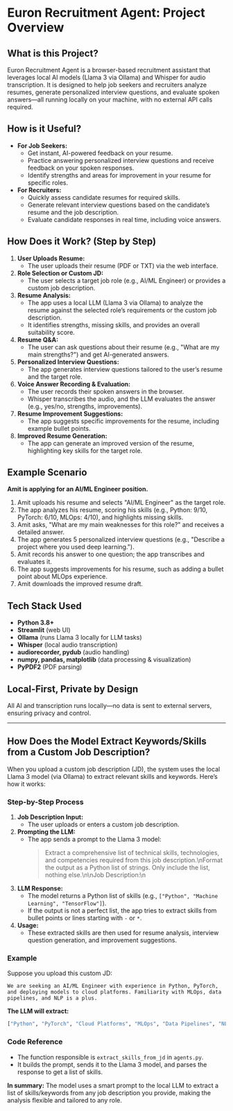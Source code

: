 # Euron Recruitment Agent: Project Overview

## What is this Project?
Euron Recruitment Agent is a browser-based recruitment assistant that leverages local AI models (Llama 3 via Ollama) and Whisper for audio transcription. It is designed to help job seekers and recruiters analyze resumes, generate personalized interview questions, and evaluate spoken answers—all running locally on your machine, with no external API calls required.

## How is it Useful?
- **For Job Seekers:**
  - Get instant, AI-powered feedback on your resume.
  - Practice answering personalized interview questions and receive feedback on your spoken responses.
  - Identify strengths and areas for improvement in your resume for specific roles.
- **For Recruiters:**
  - Quickly assess candidate resumes for required skills.
  - Generate relevant interview questions based on the candidate’s resume and the job description.
  - Evaluate candidate responses in real time, including voice answers.

## How Does it Work? (Step by Step)
1. **User Uploads Resume:**
   - The user uploads their resume (PDF or TXT) via the web interface.
2. **Role Selection or Custom JD:**
   - The user selects a target job role (e.g., AI/ML Engineer) or provides a custom job description.
3. **Resume Analysis:**
   - The app uses a local LLM (Llama 3 via Ollama) to analyze the resume against the selected role’s requirements or the custom job description.
   - It identifies strengths, missing skills, and provides an overall suitability score.
4. **Resume Q&A:**
   - The user can ask questions about their resume (e.g., "What are my main strengths?") and get AI-generated answers.
5. **Personalized Interview Questions:**
   - The app generates interview questions tailored to the user’s resume and the target role.
6. **Voice Answer Recording & Evaluation:**
   - The user records their spoken answers in the browser.
   - Whisper transcribes the audio, and the LLM evaluates the answer (e.g., yes/no, strengths, improvements).
7. **Resume Improvement Suggestions:**
   - The app suggests specific improvements for the resume, including example bullet points.
8. **Improved Resume Generation:**
   - The app can generate an improved version of the resume, highlighting key skills for the target role.

## Example Scenario
**Amit is applying for an AI/ML Engineer position.**
1. Amit uploads his resume and selects "AI/ML Engineer" as the target role.
2. The app analyzes his resume, scoring his skills (e.g., Python: 9/10, PyTorch: 6/10, MLOps: 4/10), and highlights missing skills.
3. Amit asks, "What are my main weaknesses for this role?" and receives a detailed answer.
4. The app generates 5 personalized interview questions (e.g., "Describe a project where you used deep learning.").
5. Amit records his answer to one question; the app transcribes and evaluates it.
6. The app suggests improvements for his resume, such as adding a bullet point about MLOps experience.
7. Amit downloads the improved resume draft.

## Tech Stack Used
- **Python 3.8+**
- **Streamlit** (web UI)
- **Ollama** (runs Llama 3 locally for LLM tasks)
- **Whisper** (local audio transcription)
- **audiorecorder, pydub** (audio handling)
- **numpy, pandas, matplotlib** (data processing & visualization)
- **PyPDF2** (PDF parsing)

## Local-First, Private by Design
All AI and transcription runs locally—no data is sent to external servers, ensuring privacy and control. 

---

## How Does the Model Extract Keywords/Skills from a Custom Job Description?

When you upload a custom job description (JD), the system uses the local Llama 3 model (via Ollama) to extract relevant skills and keywords. Here’s how it works:

### Step-by-Step Process
1. **Job Description Input:**
   - The user uploads or enters a custom job description.
2. **Prompting the LLM:**
   - The app sends a prompt to the Llama 3 model:
     > Extract a comprehensive list of technical skills, technologies, and competencies required from this job description.\nFormat the output as a Python list of strings. Only include the list, nothing else.\n\nJob Description:\n<your job description here>
3. **LLM Response:**
   - The model returns a Python list of skills (e.g., `["Python", "Machine Learning", "TensorFlow"]`).
   - If the output is not a perfect list, the app tries to extract skills from bullet points or lines starting with `-` or `*`.
4. **Usage:**
   - These extracted skills are then used for resume analysis, interview question generation, and improvement suggestions.

### Example
Suppose you upload this custom JD:
```
We are seeking an AI/ML Engineer with experience in Python, PyTorch, and deploying models to cloud platforms. Familiarity with MLOps, data pipelines, and NLP is a plus.
```
**The LLM will extract:**
```python
["Python", "PyTorch", "Cloud Platforms", "MLOps", "Data Pipelines", "NLP"]
```

### Code Reference
- The function responsible is `extract_skills_from_jd` in `agents.py`.
- It builds the prompt, sends it to the Llama 3 model, and parses the response to get a list of skills.

**In summary:**
The model uses a smart prompt to the local LLM to extract a list of skills/keywords from any job description you provide, making the analysis flexible and tailored to any role. 